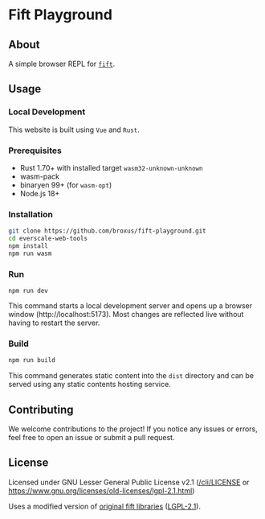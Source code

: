 # Fift Playground

## About

A simple browser REPL for [`fift`](https://github.com/broxus/fift).

## Usage

### Local Development

This website is built using `Vue` and `Rust`.

### Prerequisites

- Rust 1.70+ with installed target `wasm32-unknown-unknown`
- wasm-pack
- binaryen 99+ (for `wasm-opt`)
- Node.js 18+

### Installation

```bash
git clone https://github.com/broxus/fift-playground.git
cd everscale-web-tools
npm install
npm run wasm
```

### Run

```
npm run dev
```

This command starts a local development server and opens up a browser window (http://localhost:5173).
Most changes are reflected live without having to restart the server.

### Build

```bash
npm run build
```

This command generates static content into the `dist` directory and can be served using any static contents hosting service.

## Contributing

We welcome contributions to the project! If you notice any issues or errors, feel free to open an issue or submit a pull request.

## License

Licensed under GNU Lesser General Public License v2.1 ([/cli/LICENSE](./cli/LICENSE) or <https://www.gnu.org/licenses/old-licenses/lgpl-2.1.html>)

Uses a modified version of [original fift libraries](https://github.com/ton-blockchain/ton/tree/master/crypto/fift/lib) ([LGPL-2.1](./fift-lib/LICENSE)).
